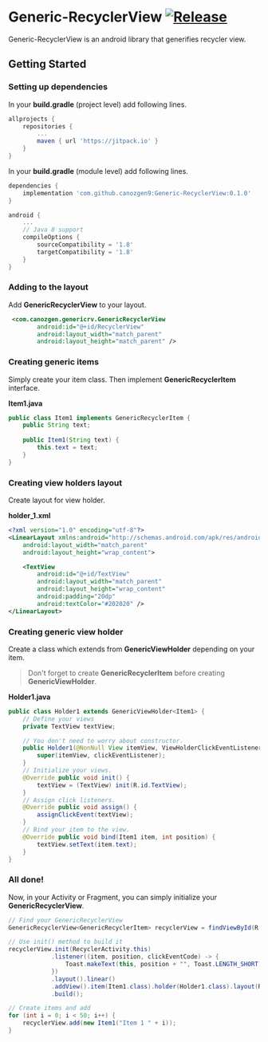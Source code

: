 # Generic-RecyclerView [![Release](https://jitpack.io/v/canozgen9/Generic-RecyclerView.svg)](https://jitpack.io/#canozgen9/Generic-RecyclerView)

Generic-RecyclerView is an android library that generifies recycler view.

## Getting Started
### Setting up dependencies
In your **build.gradle** (project level) add following lines.
```gradle
allprojects {
    repositories {
        ...
        maven { url 'https://jitpack.io' }
    }
}
```

In your **build.gradle** (module level) add following lines.
```gradle
dependencies {
    implementation 'com.github.canozgen9:Generic-RecyclerView:0.1.0'
}

android {
    ...
    // Java 8 support
    compileOptions {
        sourceCompatibility = '1.8'
        targetCompatibility = '1.8'
    }
}
```

### Adding to the layout
Add **GenericRecyclerView** to your layout.
```xml
 <com.canozgen.genericrv.GenericRecyclerView
        android:id="@+id/RecyclerView"
        android:layout_width="match_parent"
        android:layout_height="match_parent" />
```
### Creating generic items
Simply create your item class. Then implement **GenericRecyclerItem** interface.

**Item1.java**
```java
public class Item1 implements GenericRecyclerItem {
    public String text;
    
    public Item1(String text) {
        this.text = text;
    }
}
```

### Creating view holders layout
Create layout for view holder.

**holder_1.xml**
```xml
<?xml version="1.0" encoding="utf-8"?>
<LinearLayout xmlns:android="http://schemas.android.com/apk/res/android"
    android:layout_width="match_parent"
    android:layout_height="wrap_content">

    <TextView
        android:id="@+id/TextView"
        android:layout_width="match_parent"
        android:layout_height="wrap_content"
        android:padding="20dp"
        android:textColor="#202020" />
</LinearLayout>
```

### Creating generic view holder
Create a class which extends from **GenericViewHolder** depending on your item.
>  Don't forget to create **GenericRecyclerItem** before creating **GenericViewHolder**.

**Holder1.java**
```java
public class Holder1 extends GenericViewHolder<Item1> {
    // Define your views
    private TextView textView;

    // You don't need to worry about constructor.
    public Holder1(@NonNull View itemView, ViewHolderClickEventListener clickEventListener) {
        super(itemView, clickEventListener);
    }
    // Initialize your views. 
    @Override public void init() {
        textView = (TextView) init(R.id.TextView);
    }
    // Assign click listeners.
    @Override public void assign() {
        assignClickEvent(textView);
    }
    // Bind your item to the view.
    @Override public void bind(Item1 item, int position) {
        textView.setText(item.text);
    }
}
```

### All done!
Now, in your Activity or Fragment, you can simply initialize your **GenericRecyclerView**.

```java
// Find your GenericRecyclerView
GenericRecyclerView<GenericRecyclerItem> recyclerView = findViewById(R.id.RecyclerView);

// Use init() method to build it
recyclerView.init(RecyclerActivity.this)
            .listener((item, position, clickEventCode) -> {
                Toast.makeText(this, position + "", Toast.LENGTH_SHORT).show();
            })
            .layout().linear()
            .addView().item(Item1.class).holder(Holder1.class).layout(R.layout.holder_1).span(1)
            .build();

// Create items and add
for (int i = 0; i < 50; i++) {
	recyclerView.add(new Item1("Item 1 " + i));
}
```


